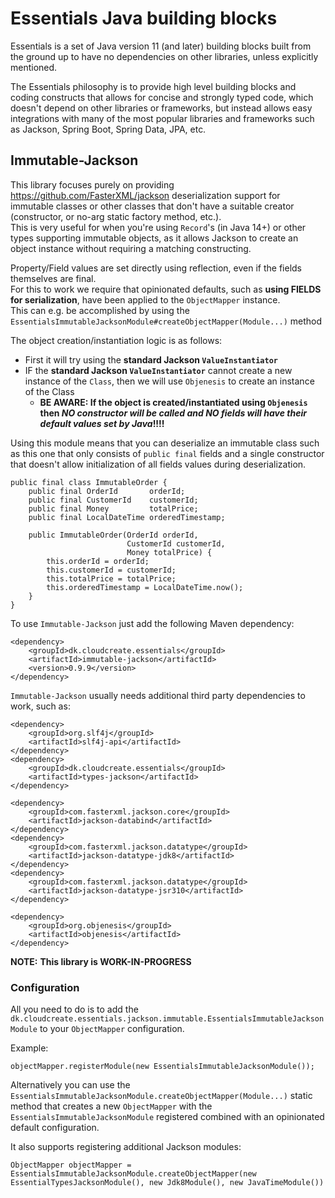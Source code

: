 # Essentials Java building blocks

Essentials is a set of Java version 11 (and later) building blocks built from the ground up to have no dependencies on other libraries, unless explicitly mentioned.

The Essentials philosophy is to provide high level building blocks and coding constructs that allows for concise and strongly typed code, which doesn't depend on other libraries or frameworks, but
instead allows easy integrations with many of the most popular libraries and frameworks such as Jackson, Spring Boot, Spring Data, JPA, etc.

## Immutable-Jackson

This library focuses purely on providing https://github.com/FasterXML/jackson deserialization support for immutable classes or other classes that don't have a suitable creator
(constructor, or no-arg static factory method, etc.).  
This is very useful for when you're using `Record`'s (in Java 14+) or other types supporting immutable objects, as it allows Jackson to create an object instance without requiring
a matching constructing.  

Property/Field values are set directly using reflection, even if the fields themselves are final.  
For this to work we require that opinionated defaults, such as **using FIELDS for serialization**, have been applied to the `ObjectMapper` instance.  
This can e.g. be accomplished by using the `EssentialsImmutableJacksonModule#createObjectMapper(Module...)` method

The object creation/instantiation logic is as follows:
- First it will try using the **standard Jackson `ValueInstantiator`**
- IF the **standard Jackson `ValueInstantiator`** cannot create a new instance of the `Class`, then we will use `Objenesis` to create an instance of the Class
    - **BE AWARE: If the object is created/instantiated using `Objenesis` then *NO constructor will be called and NO fields will have their default values set by Java*!!!!**

Using this module means that you can deserialize an immutable class such as this one that only consists of `public final` fields and a single constructor that doesn't allow initialization of
all fields values during deserialization.
``` 
public final class ImmutableOrder {
    public final OrderId       orderId;
    public final CustomerId    customerId;
    public final Money         totalPrice;
    public final LocalDateTime orderedTimestamp;

    public ImmutableOrder(OrderId orderId,
                          CustomerId customerId,
                          Money totalPrice) {
        this.orderId = orderId;
        this.customerId = customerId;
        this.totalPrice = totalPrice;
        this.orderedTimestamp = LocalDateTime.now();
    }
}
```

To use `Immutable-Jackson` just add the following Maven dependency:
```
<dependency>
    <groupId>dk.cloudcreate.essentials</groupId>
    <artifactId>immutable-jackson</artifactId>
    <version>0.9.9</version>
</dependency>
```

`Immutable-Jackson` usually needs additional third party dependencies to work, such as:
```
<dependency>
    <groupId>org.slf4j</groupId>
    <artifactId>slf4j-api</artifactId>
</dependency>
<dependency>
    <groupId>dk.cloudcreate.essentials</groupId>
    <artifactId>types-jackson</artifactId>
</dependency>

<dependency>
    <groupId>com.fasterxml.jackson.core</groupId>
    <artifactId>jackson-databind</artifactId>
</dependency>
<dependency>
    <groupId>com.fasterxml.jackson.datatype</groupId>
    <artifactId>jackson-datatype-jdk8</artifactId>
</dependency>
<dependency>
    <groupId>com.fasterxml.jackson.datatype</groupId>
    <artifactId>jackson-datatype-jsr310</artifactId>
</dependency>

<dependency>
    <groupId>org.objenesis</groupId>
    <artifactId>objenesis</artifactId>
</dependency>
```

**NOTE:**
**This library is WORK-IN-PROGRESS**

### Configuration

All you need to do is to add the `dk.cloudcreate.essentials.jackson.immutable.EssentialsImmutableJacksonModule` to your `ObjectMapper`
configuration.

Example:

```
objectMapper.registerModule(new EssentialsImmutableJacksonModule());
```

Alternatively you can use the `EssentialsImmutableJacksonModule.createObjectMapper(Module...)` static method that creates a new
`ObjectMapper` with the `EssentialsImmutableJacksonModule` registered combined with an opinionated default configuration.

It also supports registering additional Jackson modules:

```
ObjectMapper objectMapper = EssentialsImmutableJacksonModule.createObjectMapper(new EssentialTypesJacksonModule(), new Jdk8Module(), new JavaTimeModule())
```